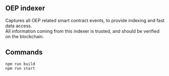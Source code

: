 ## OEP indexer

Captures all OEP related smart contract events, to provide indexing and fast data access.  
All information coming from this indexer is trusted, and should be verified on the blockchain.

## Commands

```
npm run build
npm run start
```
